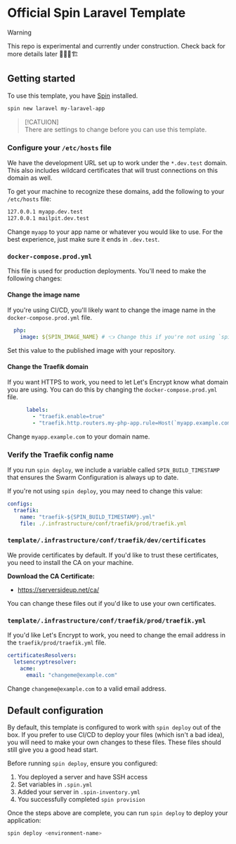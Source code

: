 # Official Spin Laravel Template

> [!WARNING]  
> This repo is experimental and currently under construction. Check back for more details later 👷‍♂️🚧🏗️

## Getting started
To use this template, you have [Spin](https://serversideup.net/open-source/spin/docs) installed.

```bash
spin new laravel my-laravel-app
```

> [!CATUION]  
> There are settings to change before you can use this template.

### Configure your `/etc/hosts` file
We have the development URL set up to work under the `*.dev.test` domain. This also includes wildcard certificates that will trust connections on this domain as well.

To get your machine to recognize these domains, add the following to your `/etc/hosts` file:

```bash
127.0.0.1 myapp.dev.test
127.0.0.1 mailpit.dev.test
```
Change `myapp` to your app name or whatever you would like to use. For the best experience, just make sure it ends in `.dev.test`.

### `docker-compose.prod.yml`
This file is used for production deployments. You'll need to make the following changes:

#### Change the image name
If you're using CI/CD, you'll likely want to change the image name in the `docker-compose.prod.yml` file.

```yaml
  php:
    image: ${SPIN_IMAGE_NAME} # 👈 Change this if you're not using `spin deploy`
```

Set this value to the published image with your repository.

#### Change the Traefik domain
If you want HTTPS to work, you need to let Let's Encrypt know what domain you are using. You can do this by changing the `docker-compose.prod.yml` file.

```yaml
      labels:
        - "traefik.enable=true"
        - "traefik.http.routers.my-php-app.rule=Host(`myapp.example.com`)"
```

Change `myapp.example.com` to your domain name.

### Verify the Traefik config name
If you run `spin deploy`, we include a variable called `SPIN_BUILD_TIMESTAMP` that ensures the Swarm Configuration is always up to date.

If you're not using `spin deploy`, you may need to change this value:

```yaml
configs:
  traefik:
    name: "traefik-${SPIN_BUILD_TIMESTAMP}.yml"
    file: ./.infrastructure/conf/traefik/prod/traefik.yml
```

### `template/.infrastructure/conf/traefik/dev/certificates`
We provide certificates by default. If you'd like to trust these certificates, you need to install the CA on your machine.

**Download the CA Certificate:**
- https://serversideup.net/ca/

You can change these files out if you'd like to use your own certificates.

### `template/.infrastructure/conf/traefik/prod/traefik.yml`
If you'd like Let's Encrypt to work, you need to change the email address in the `traefik/prod/traefik.yml` file.

```yml
certificatesResolvers:
  letsencryptresolver:
    acme:
      email: "changeme@example.com"
```

Change `changeme@example.com` to a valid email address.

## Default configuration
By default, this template is configured to work with `spin deploy` out of the box. If you prefer to use CI/CD to deploy your files (which isn't a bad idea), you will need to make your own changes to these files. These files should still give you a good head start.

Before running `spin deploy`, ensure you configured:

1. You deployed a server and have SSH access
1. Set variables in `.spin.yml`
1. Added your server in `.spin-inventory.yml`
1. You successfully completed `spin provision`

Once the steps above are complete, you can run `spin deploy` to deploy your application:

```bash
spin deploy <environment-name>
```